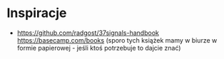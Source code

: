 # Inspiracje
* https://github.com/radgost/37signals-handbook
https://basecamp.com/books (sporo tych książek mamy w biurze w formie papierowej - jeśli ktoś potrzebuje to dajcie znać)
